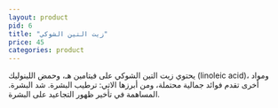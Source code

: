 ```yaml
---
layout: product
pid: 6
title: "زيت التين الشوكي"
price: 45
categories: product
---
```


يحتوي زيت التين الشوكي على فيتامين هـ، وحمض اللينوليك (linoleic acid)، ومواد أخرى تقدم فوائد جمالية محتملة، ومن أبرزها الاتي: ترطيب البشرة. شد البشرة. المساهمة في تأخير ظهور التجاعيد على البشرة.

